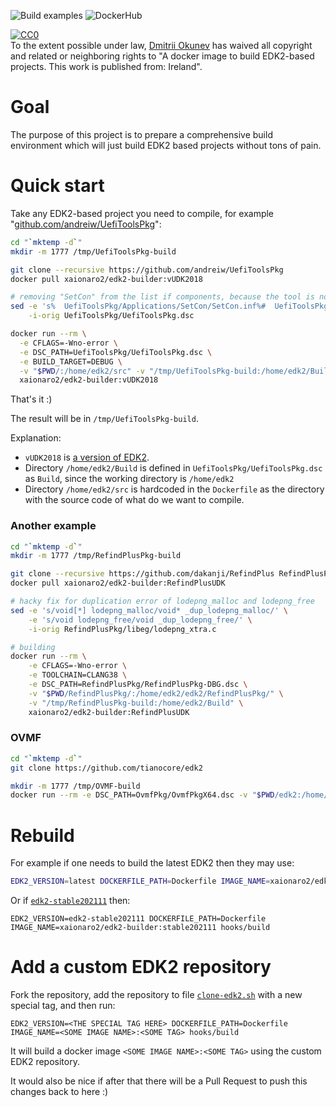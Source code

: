 ![Build examples](https://github.com/xaionaro/edk2-builder-docker/actions/workflows/github-actions-test.yml/badge.svg)
![DockerHub](https://github.com/xaionaro/edk2-builder-docker/actions/workflows/github-actions-push.yml/badge.svg)

<p xmlns:dct="http://purl.org/dc/terms/" xmlns:vcard="http://www.w3.org/2001/vcard-rdf/3.0#">
  <a rel="license"
     href="http://creativecommons.org/publicdomain/zero/1.0/">
    <img src="http://i.creativecommons.org/p/zero/1.0/88x31.png" style="border-style: none;" alt="CC0" />
  </a>
  <br />
  To the extent possible under law,
  <a rel="dct:publisher"
     href="https://github.com/xaionaro/">
    <span property="dct:title">Dmitrii Okunev</span></a>
  has waived all copyright and related or neighboring rights to
  "<span property="dct:title">A docker image to build EDK2-based projects</span>.
This work is published from:
<span property="vcard:Country" datatype="dct:ISO3166"
      content="IE" about="https://github.com/xaionaro/edk2-builder-docker">
  Ireland</span>".
</p>

# Goal

The purpose of this project is to prepare a comprehensive build environment which will just build EDK2 based projects without tons of pain.

# Quick start

Take any EDK2-based project you need to compile, for example "[github.com/andreiw/UefiToolsPkg](https://github.com/andreiw/UefiToolsPkg)":
```sh
cd "`mktemp -d`"
mkdir -m 1777 /tmp/UefiToolsPkg-build

git clone --recursive https://github.com/andreiw/UefiToolsPkg
docker pull xaionaro2/edk2-builder:vUDK2018

# removing "SetCon" from the list if components, because the tool is not buildable
sed -e 's%  UefiToolsPkg/Applications/SetCon/SetCon.inf%#  UefiToolsPkg/Applications/SetCon/SetCon.inf%' \
    -i-orig UefiToolsPkg/UefiToolsPkg.dsc

docker run --rm \
  -e CFLAGS=-Wno-error \
  -e DSC_PATH=UefiToolsPkg/UefiToolsPkg.dsc \
  -e BUILD_TARGET=DEBUG \
  -v "$PWD/:/home/edk2/src" -v "/tmp/UefiToolsPkg-build:/home/edk2/Build" \
  xaionaro2/edk2-builder:vUDK2018
```
That's it :)

The result will be in `/tmp/UefiToolsPkg-build`.

Explanation:
* `vUDK2018` is [a version of EDK2](https://github.com/tianocore/edk2/tags).
* Directory `/home/edk2/Build` is defined in `UefiToolsPkg/UefiToolsPkg.dsc` as `Build`, since the working directory is `/home/edk2`
* Directory `/home/edk2/src` is hardcoded in the `Dockerfile` as the directory with the source code of what do we want to compile.

### Another example

```sh
cd "`mktemp -d`"
mkdir -m 1777 /tmp/RefindPlusPkg-build

git clone --recursive https://github.com/dakanji/RefindPlus RefindPlusPkg
docker pull xaionaro2/edk2-builder:RefindPlusUDK

# hacky fix for duplication error of lodepng_malloc and lodepng_free
sed -e 's/void[*] lodepng_malloc/void* _dup_lodepng_malloc/' \
    -e 's/void lodepng_free/void _dup_lodepng_free/' \
    -i-orig RefindPlusPkg/libeg/lodepng_xtra.c

# building
docker run --rm \
    -e CFLAGS=-Wno-error \
    -e TOOLCHAIN=CLANG38 \
    -e DSC_PATH=RefindPlusPkg/RefindPlusPkg-DBG.dsc \
    -v "$PWD/RefindPlusPkg/:/home/edk2/edk2/RefindPlusPkg/" \
    -v "/tmp/RefindPlusPkg-build:/home/edk2/Build" \
    xaionaro2/edk2-builder:RefindPlusUDK
```

### OVMF

```sh
cd "`mktemp -d`"
git clone https://github.com/tianocore/edk2

mkdir -m 1777 /tmp/OVMF-build
docker run --rm -e DSC_PATH=OvmfPkg/OvmfPkgX64.dsc -v "$PWD/edk2:/home/edk2/src" -v "/tmp/OVMF-build:/home/edk2/Build" xaionaro2/edk2-builder:latest
```

# Rebuild

For example if one needs to build the latest EDK2 then they may use:
```sh
EDK2_VERSION=latest DOCKERFILE_PATH=Dockerfile IMAGE_NAME=xaionaro2/edk2-builder:latest hooks/build
```

Or if [`edk2-stable202111`](https://github.com/tianocore/edk2/tags) then:
```
EDK2_VERSION=edk2-stable202111 DOCKERFILE_PATH=Dockerfile IMAGE_NAME=xaionaro2/edk2-builder:stable202111 hooks/build
```

# Add a custom EDK2 repository

Fork the repository, add the repository to file [`clone-edk2.sh`](https://github.com/xaionaro/edk2-builder-docker/blob/main/clone-edk2.sh) with a new special tag,
and then run:
```
EDK2_VERSION=<THE SPECIAL TAG HERE> DOCKERFILE_PATH=Dockerfile IMAGE_NAME=<SOME IMAGE NAME>:<SOME TAG> hooks/build
```
It will build a docker image `<SOME IMAGE NAME>:<SOME TAG>` using the custom EDK2 repository.

It would also be nice if after that there will be a Pull Request to push this changes back to here :)
